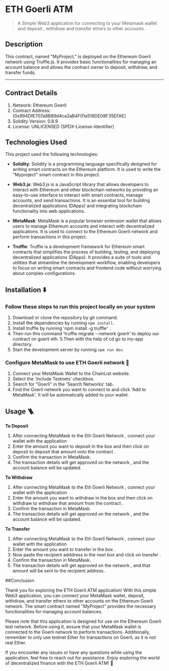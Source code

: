 # ETH Goerli ATM

>  A Simple Web3 application for connecting to your Metamask wallet and deposit , withdraw and transfer ethers to other accounts . 

## Description 

This contract, named "MyProject," is deployed on the Ethereum Goerli network using Truffle.js. It provides basic functionalities for managing an account balance and allows the contract owner to deposit, withdraw, and transfer funds.

---
## Contract Details

1) Network: Ethereum Goerli
2) Contract Address: [0x994DfE707a8B89d4ca2aB4F01a518DE08F35EFAE]
3) Solidity Version: 0.8.9
4) License: UNLICENSED (SPDX-License-Identifier)

## Technologies Used 

This project used the following technologies:

- **Solidity**: Solidity is a programming language specifically designed for writing smart contracts on the Ethereum platform. It is used to write the "Myproject" smart contract in this project. 

- **Web3.js**: Web3.js is a JavaScript library that allows developers to interact with Ethereum and other blockchain networks by providing an easy-to-use interface to interact with smart contracts, manage accounts, and send transactions. It is an essential tool for building decentralized applications (DApps) and integrating blockchain functionality into web applications.

- **MetaMask**: MetaMask is a popular browser extension wallet that allows users to manage Ethereum accounts and interact with decentralized applications. It is used to connect to the Ethereum Goerli network and perform transactions in this project. 

- **Truffle**: Truffle is a development framework for Ethereum smart contracts that simplifies the process of building, testing, and deploying decentralized applications (DApps). It provides a suite of tools and utilities that streamline the development workflow, enabling developers to focus on writing smart contracts and frontend code without worrying about complex configurations.

## Installation ⬇️

### Follow these steps to run this project locally on your system

1. Download or clone the repository by git command.
2. Install the dependencies by running `npm install`.
3. Install truffle by running 'npm install -g truffle' .
4. Then run this command 'truffle migrate --network goerli' to deploy our contract on goerli eth.
5.Then with the help of cd go to my-app directory.
6. Start the development server by running `npm run dev`.

### Configure MetaMask to use ETH Goerli network  🦊

1. Connect your MetaMask Wallet to the ChainList website.
2. Select the 'Include Testnets' checkbox.
3. Search for "Goerli" in the 'Search Networks' tab.
4. Find the Goerli network you want to connect to and click 'Add to MetaMask'. It will be automatically added to your wallet.

## Usage 🪜

**To Deposit**

1. After connecting MetaMask to the Eth Goerli Network , connect your wallet with the application
2. Enter the amount you want to deposit in the box and then click on deposit to deposit that amount onto the contract  . 
4. Confirm the transaction in MetaMask.
5. The transaction details will get approved on the network , and the account balance will be updated.

**To Withdraw**

1. After connecting MetaMask to the Eth Goerli Network , connect your wallet with the application
2. Enter the amount you want to withdraw in the box and then click on withdraw to withdraw that amount from the contract  . 
4. Confirm the transaction in MetaMask.
5. The transaction details will get approved on the network , and the account balance will be updated.

**To Transfer**

1. After connecting MetaMask to the Eth Goerli Network , connect your wallet with the application
2. Enter the amount you want to transfer in the box .
3. Now paste the recipient adddress in the next box and click on transfer . 
4. Confirm the transaction in MetaMask.
5. The transaction details will get approved on the network , and that amount will be sent to the recipient address .

##Conclusion

Thank you for exploring the ETH Goerli ATM application! With this simple Web3 application, you can connect your MetaMask wallet, deposit, withdraw, and transfer ethers to other accounts on the Ethereum Goerli network. The smart contract named "MyProject" provides the necessary functionalities for managing account balances.

Please note that this application is designed for use on the Ethereum Goerli test network. Before using it, ensure that your MetaMask wallet is connected to the Goerli network to perform transactions. Additionally, remember to only use testnet Ether for transactions on Goerli, as it is not real Ether.

If you encounter any issues or have any questions while using the application, feel free to reach out for assistance. Enjoy exploring the world of decentralized finance with the ETH Goerli ATM! 🚀


